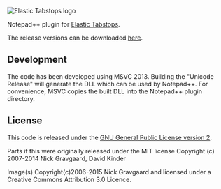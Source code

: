 ![Elastic Tabstops logo](https://dl.dropboxusercontent.com/u/13788271/ElasticTabstops/logo.gif)

Notepad++ plugin for [Elastic Tabstops](http://nickgravgaard.com/elastic-tabstops/). 

The release versions can be downloaded [here](https://github.com/dail8859/ElasticTabstops/releases).

## Development
The code has been developed using MSVC 2013. Building the "Unicode Release" will generate the DLL which can be used by Notepad++. For convenience, MSVC copies the built DLL into the Notepad++ plugin directory. 

## License
This code is released under the [GNU General Public License version 2](http://www.gnu.org/licenses/gpl-2.0.txt).

Parts if this were originally released under the MIT license Copyright (c) 2007-2014 Nick Gravgaard, David Kinder

Image(s) Copyright(c)2006-2015 Nick Gravgaard and licensed under a Creative Commons Attribution 3.0 Licence.
